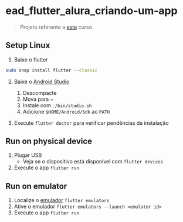 # ead_flutter_alura_criando-um-app

> Projeto referente a [este](https://www.alura.com.br/curso-online-flutter-crie-primeiro-app) curso.

## Setup Linux

1. Baixe o flutter

```sh
sudo snap install flutter --classic
```

2. Baixe o [Android Studio](https://developer.android.com/studio)
    1. Descompacte
    2. Mova para ~
    3. Instale com `./bin/studio.sh`
    4. Adicione `$HOME/Android/Sdk` ao `PATH`

3. Execute ``flutter doctor`` para verificar pendências da instalação

## Run on physical device

1. Plugar USB
    - Veja se o dispositivo está disponível com ``flutter devices``
2. Execute o app ``flutter run``

## Run on emulator

1. Localize o [emulador](https://developer.android.com/studio/run/managing-avds#createavd) ``flutter emulators``
2. Ative o emulador ``flutter emulators --launch <emulator id>``
3. Execute o app ``flutter run``
